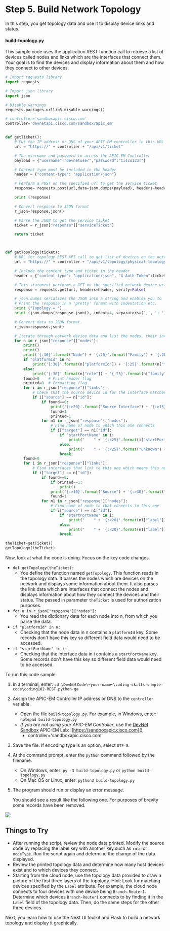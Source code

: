 # Step 5. Build Network Topology

In this step, you get topology data and use it to display device links and status.

#### build-topology.py
This sample code uses the application REST function call to retrieve a list of devices called nodes and links which are the interfaces that connect them. Your goal is to find the devices and display information about them and how they connect to other devices.


```python
# Import requests library
import requests

# Import json library
import json

# Disable warnings
requests.packages.urllib3.disable_warnings()

# controller='sandboxapic.cisco.com'
controller='devnetapi.cisco.com/sandbox/apic_em'


def getTicket():
	# Put the IP address or DNS of your APIC-EM controller in this URL
	url = "https://" + controller + "/api/v1/ticket"

	# The username and password to access the APIC-EM Controller
	payload = {"username":"devnetuser","password":"Cisco123!"}

	# Content type must be included in the header
	header = {"content-type": "application/json"}

	# Perform a POST on the specified url to get the service ticket
	response= requests.post(url,data=json.dumps(payload), headers=header, verify=False)

	print (response)

	# Convert response to JSON format
	r_json=response.json()

	# Parse the JSON to get the service ticket
	ticket = r_json["response"]["serviceTicket"]

	return ticket



def getTopology(ticket):
	# URL for topology REST API call to get list of devices on the network, and build topology
	url = "https://" + controller + "/api/v1/topology/physical-topology"

	# Include the content type and ticket in the header
	header = {"content-type": "application/json", "X-Auth-Token":ticket}

	# This statement performs a GET on the specified network device url
	response = requests.get(url, headers=header, verify=False)

	# json.dumps serializes the JSON into a string and enables you to
	# Print the response in a 'pretty' format with indentation etc.
	print ("Topology = ")
	print (json.dumps(response.json(), indent=4, separators=(',', ': ')))

	# Convert data to JSON format.
	r_json=response.json()

	# Iterate through network device data and list the nodes, their interfaces, status and to what they connect
	for n in r_json["response"]["nodes"]:		
		print()
		print()
		print('{:30}'.format("Node") + '{:25}'.format("Family") + '{:20}'.format("Label")+ "Management IP")
		if "platformId" in n:
			print('{:30}'.format(n["platformId"]) + '{:25}'.format(n["family"]) + '{:20.14}'.format(n["label"]) + n["ip"])
		else:
			print('{:30}'.format(n["role"]) + '{:25}'.format(n["family"]) + '{:20.14}'.format(n["label"]) + n["ip"])
		found=0    # Print header flag
		printed=0  # Formatting flag
		for i in r_json["response"]["links"]:
			# Check that the source device id for the interface matches the node id. Means interface originated from this device.
			if i["source"] == n["id"]:
				if found==0:
					print('{:>20}'.format("Source Interface") + '{:>15}'.format("Target") +'{:>28}'.format("Target Interface") + '{:>15}'.format("Status") )
					found=1
					printed=1					
				for n1 in r_json["response"]["nodes"]:
					# Find name of node to which this one connects
					if i["target"] == n1["id"]:
						if "startPortName" in i:
							print("    " + '{:<25}'.format(i["startPortName"]) + '{:<18.14}'.format(n1["label"]) + '{:<25}'.format(i["endPortName"]) + '{:<9}'.format(i["linkStatus"]) )
						else:
							print("    " + '{:<25}'.format("unknown") + '{:<18.14}'.format(n1["label"]) + '{:<25}'.format("unknown") + '{:<9}'.format(i["linkStatus"]) )
						break;
		found=0				
		for i in r_json["response"]["links"]:
			# Find interfaces that link to this one which means this node is the target.
			if i["target"] == n["id"]:
				if found==0:
					if printed==1:
						print()
					print('{:>10}'.format("Source") + '{:>30}'.format("Source Interface") + '{:>25}'.format("Target Interface") + '{:>13}'.format("Status"))
					found=1					
				for n1 in r_json["response"]["nodes"]:
					# Find name of node to that connects to this one
					if i["source"] == n1["id"]:
						if "startPortName" in i:							
							print("    " + '{:<20}'.format(n1["label"]) + '{:<25}'.format(i["startPortName"]) + '{:<23}'.format(i["endPortName"]) + '{:<8}'.format(i["linkStatus"]))
						else:
							print("    " + '{:<20}'.format(n1["label"]) + '{:<25}'.format("unknown") + '{:<23}'.format("unknown") + '{:<8}'.format(i["linkStatus"]))
						break;

theTicket=getTicket()
getTopology(theTicket)
```

Now, look at what the code is doing. Focus on the key code changes.
* `def getTopology(theTicket):`
    * You define the function named `getTopology`. This function reads in the topology data. It parses the nodes which are devices on the network and displays some information about them. It also parses the link data which are interfaces that connect the nodes and displays information about how they connect the devices and their status. The passed in parameter `theTicket` is used for authorization purposes.
* `for n in r_json["response"]["nodes"]:`
    * You read the dictionary data for each node into n, from which you parse the data.
* `if "platformId" in n:`
    * Checking that the node data in n contains a `platformId` key. Some records don't have this key so different field data would need to be accessed.
* `if "startPortName" in i:`
    * Checking that the interface data in i contains a `startPortName` key. Some records don't have this key so different field data would need to be accessed.


To run this code sample:
1. In a terminal, enter:
    `cd \DevNetCode\~your-name~\coding-skills-sample-code\coding102-REST-python-ga`
2. Assign the APIC-EM Controller IP address or DNS to the `controller` variable.
    * Open the file `build-topology.py`. For example, in Windows, enter: `notepad build-topology.py`
    * *If you are not using your APIC-EM Controller*, use the [DevNet Sandbox](https://developer.cisco.com/site/devnet/sandbox/) APIC-EM Lab: ![https://sandboxapic.cisco.com]()
        * controller='sandboxapic.cisco.com'
3. Save the file. If encoding type is an option, select `UTF-8`.
4. At the command prompt, enter the `python` command followed by the filename.
    * On Windows, enter: `py -3 build-topology.py` or `python build-topology.py`
    * On Mac OS or Linux, enter: `python3 build-topology.py`
5. The program should run or display an error message.

    You should see a result like the following one. For purposes of brevity some records have been removed.

![](/posts/files/coding-102-rest-python-ga/assets/images/build-topology.png)


## Things to Try
* After running the script, review the node data printed. Modify the source code by replacing the label key with another key such as `role` or `nodeType`. Run the script again and determine the change of the data displayed.
* Review the printed topology data and determine how many host devices exist and to which devices they connect.
* Starting from the cloud node, use the topology data provided to draw a picture of the first three layers of the topology. Hint: Look for matching devices specified by the `Label` attribute. For example, the cloud node connects to four devices with one device being `Branch-Router1`. Determine which devices `Branch-Router1` connects to by finding it in the `Label` field of the topology data. Then, do the same steps for the other three devices.


Next, you learn how to use the NeXt UI toolkit and Flask to build a network topology and display it graphically.
